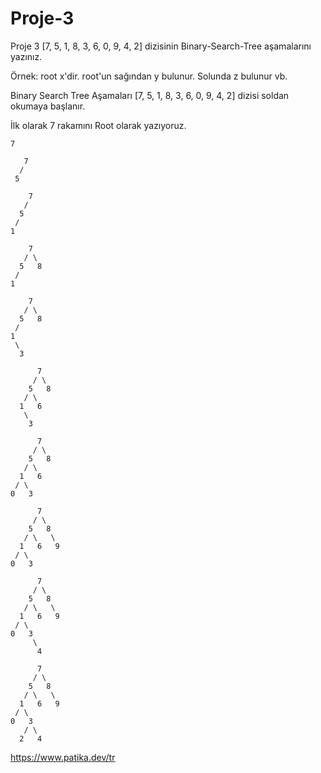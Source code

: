 # Proje-3

Proje 3
[7, 5, 1, 8, 3, 6, 0, 9, 4, 2] dizisinin Binary-Search-Tree aşamalarını yazınız.

Örnek: root x'dir. root'un sağından y bulunur. Solunda z bulunur vb.

Binary Search Tree Aşamaları
[7, 5, 1, 8, 3, 6, 0, 9, 4, 2] dizisi soldan okumaya başlanır.

İlk olarak 7 rakamını Root olarak yazıyoruz. 

```
7
```
```
   7
  /
 5 
```
```
    7
   /
  5
 /
1 
```
```
    7
   / \
  5   8
 /
1 
```
```
    7
   / \
  5   8
 / 
1  
 \
  3
```
```
      7
     / \
    5   8
   / \
  1   6
   \
    3
```
```
      7
     / \
    5   8
   / \
  1   6
 / \
0   3
```
```
      7
     / \
    5   8
   / \   \
  1   6   9
 / \
0   3
```
```
      7
     / \
    5   8
   / \   \
  1   6   9
 / \
0   3
     \
      4
```
```
      7
     / \
    5   8
   / \   \
  1   6   9
 / \
0   3
   / \
  2   4
```
https://www.patika.dev/tr
